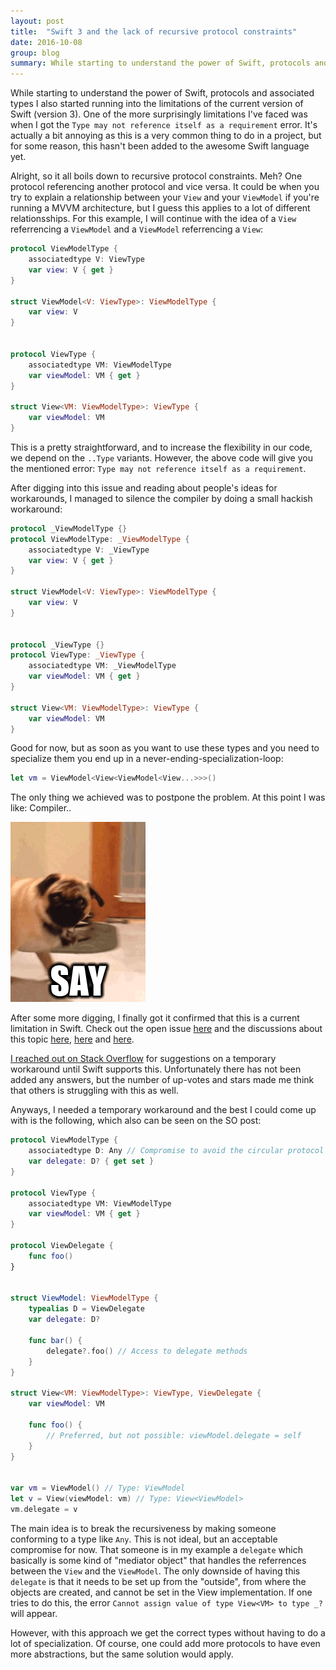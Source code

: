 ```yaml
---
layout: post
title:  "Swift 3 and the lack of recursive protocol constraints"
date: 2016-10-08
group: blog
summary: While starting to understand the power of Swift, protocols and associated types I also started running into the limitations of the current version of Swift (version 3). One of the more surprisingly limitations I've faced is the one related to recursive protocol constraints.
---
```


While starting to understand the power of Swift, protocols and associated types I also started running into the limitations of the current version of Swift (version 3). One of the more surprisingly limitations I've faced was when I got the `Type may not reference itself as a requirement` error. It's actually a bit annoying as this is a very common thing to do in a project, but for some reason, this hasn't been added to the awesome Swift language yet.

Alright, so it all boils down to recursive protocol constraints. Meh? One protocol referencing another protocol and vice versa. It could be when you try to explain a relationship between your `View` and your `ViewModel` if you're running a MVVM architecture, but I guess this applies to a lot of different relationsships. For this example, I will continue with the idea of a `View` referrencing a `ViewModel` and a `ViewModel` referrencing a `View`:

```swift
protocol ViewModelType {
    associatedtype V: ViewType
    var view: V { get }
}

struct ViewModel<V: ViewType>: ViewModelType {
    var view: V
}


protocol ViewType {
    associatedtype VM: ViewModelType
    var viewModel: VM { get }
}

struct View<VM: ViewModelType>: ViewType {
    var viewModel: VM
}
```

This is a pretty straightforward, and to increase the flexibility in our code, we depend on the `..Type` variants. However, the above code will give you the mentioned error: `Type may not reference itself as a requirement`.

After digging into this issue and reading about people's ideas for workarounds, I managed to silence the compiler by doing a small hackish workaround:

```swift
protocol _ViewModelType {}
protocol ViewModelType: _ViewModelType {
    associatedtype V: _ViewType
    var view: V { get }
}

struct ViewModel<V: ViewType>: ViewModelType {
    var view: V
}


protocol _ViewType {}
protocol ViewType: _ViewType {
    associatedtype VM: _ViewModelType
    var viewModel: VM { get }
}

struct View<VM: ViewModelType>: ViewType {
    var viewModel: VM
}
```

Good for now, but as soon as you want to use these types and you need to specialize them you end up in a never-ending-specialization-loop:

```swift
let vm = ViewModel<View<ViewModel<View...>>>()
```

The only thing we achieved was to postpone the problem. At this point I was like: Compiler..

 ![say-to-my-face](../assets/posts/say-to-my-face.gif)

After some more digging, I finally got it confirmed that this is a current limitation in Swift. Check out the open issue [here](https://bugs.swift.org/browse/SR-1445) and the discussions about this topic [here](http://stackoverflow.com/questions/37253236/swift-protocol-with-associated-type-type-may-not-reference-itself-as-a-require), [here](https://forums.developer.apple.com/thread/15256) and [here](http://stackoverflow.com/questions/31869440/swift-xcode-7-beta-5-type-cannot-refer-to-itself-as-a-requirement).

[I reached out on Stack Overflow](http://stackoverflow.com/questions/39012959/working-around-the-lack-of-recursive-protocol-constraints-in-swift-3) for suggestions on a temporary workaround until Swift supports this. Unfortunately there has not been added any answers, but the number of up-votes and stars made me think that others is struggling with this as well.

Anyways, I needed a temporary workaround and the best I could come up with is the following, which also can be seen on the SO post:

```swift
protocol ViewModelType {
    associatedtype D: Any // Compromise to avoid the circular protocol constraints.
    var delegate: D? { get set }
}

protocol ViewType {
    associatedtype VM: ViewModelType
    var viewModel: VM { get }
}

protocol ViewDelegate {
    func foo()
}


struct ViewModel: ViewModelType {
    typealias D = ViewDelegate
    var delegate: D?

    func bar() {
        delegate?.foo() // Access to delegate methods
    }
}

struct View<VM: ViewModelType>: ViewType, ViewDelegate {
    var viewModel: VM

    func foo() {
        // Preferred, but not possible: viewModel.delegate = self
    }
}


var vm = ViewModel() // Type: ViewModel
let v = View(viewModel: vm) // Type: View<ViewModel>
vm.delegate = v
```

The main idea is to break the recursiveness by making someone conforming to a type like `Any`. This is not ideal, but an acceptable compromise for now. That someone is in my example a `delegate` which basically is some kind of "mediator object" that handles the referrences between the `View` and the `ViewModel`. The only downside of having this `delegate` is that it needs to be set up from the "outside", from where the objects are created, and cannot be set in the View implementation. If one tries to do this, the error `Cannot assign value of type View<VM> to type _?` will appear.

However, with this approach we get the correct types without having to do a lot of specialization. Of course, one could add more protocols to have even more abstractions, but the same solution would apply.